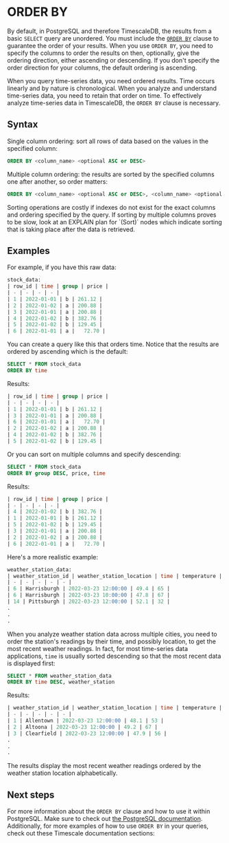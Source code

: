 # ORDER BY

<!---
General structure:
* Definition of keyword or function
* Time-series focused friendly intro
* Simple examples
* More complex examples
-->

By default, in PostgreSQL and therefore TimescaleDB, the results from a basic
`SELECT` query are unordered. You must include the [`ORDER BY`][orderby-postgres]
clause to guarantee the order of your results. When you use `ORDER BY`, you need
to specify the columns to order the results on then, optionally, give the
ordering direction, either ascending or descending. If you don't specify the
order direction for your columns, the default ordering is ascending.

When you query time-series data, you need ordered results. Time occurs linearly
and by nature is chronological. When you analyze and understand time-series
data, you need to retain that order on time. To effectively analyze time-series
data in TimescaleDB, the `ORDER BY` clause is necessary.

## Syntax
Single column ordering: sort all rows of data based on the values in the
specified column:

```sql
ORDER BY <column_name> <optional ASC or DESC>
```

Multiple column ordering: the results are sorted by the specified columns one
after another, so order matters:

```sql
ORDER BY <column_name> <optional ASC or DESC>, <column_name> <optional ASC or DESC>, …
```

<highlight type="note">
Sorting operations are costly if indexes do not exist for the exact columns and
ordering specified by the query. If sorting by multiple columns proves to be slow,
look at an EXPLAIN plan for `(Sort)` nodes which indicate sorting that is taking
place after the data is retrieved.
</highlight>

## Examples
For example, if you have this raw  data:

```sql
stock_data:
| row_id | time | group | price |
| - | - | - | - |
| 1 | 2022-01-01 | b | 261.12 |
| 2 | 2022-01-02 | a | 200.88 |
| 3 | 2022-01-01 | a | 200.88 |
| 4 | 2022-01-02 | b | 382.76 |
| 5 | 2022-01-02 | b | 129.45 |
| 6 | 2022-01-01 | a |   72.70 |
```

You can create a query like this that orders time. Notice that the results are
ordered by ascending which is the default:

```sql
SELECT * FROM stock_data
ORDER BY time
```

Results:

```sql
| row_id | time | group | price |
| - | - | - | - |
| 1 | 2022-01-01 | b | 261.12 |
| 3 | 2022-01-01 | a | 200.88 |
| 6 | 2022-01-01 | a |   72.70 |
| 2 | 2022-01-02 | a | 200.88 |
| 4 | 2022-01-02 | b | 382.76 |
| 5 | 2022-01-02 | b | 129.45 |
```

Or you can sort on multiple columns and specify descending:

```sql
SELECT * FROM stock_data
ORDER BY group DESC, price, time
```

Results:

```sql
| row_id | time | group | price |
| - | - | - | - |
| 4 | 2022-01-02 | b | 382.76 |
| 1 | 2022-01-01 | b | 261.12 |
| 5 | 2022-01-02 | b | 129.45 |
| 3 | 2022-01-01 | a | 200.88 |
| 2 | 2022-01-02 | a | 200.88 |
| 6 | 2022-01-01 | a |   72.70 |
```

Here's a more realistic example:

```sql
weather_station_data:
| weather_station_id | weather_station_location | time | temperature | humidity |
| - | - | - | - | - |
| 6 | Harrisburgh | 2022-03-23 12:00:00 | 49.4 | 65 |
| 6 | Harrisburgh | 2022-03-23 10:00:00 | 47.8 | 67 |
| 14 | Pittsburgh | 2022-03-23 12:00:00 | 52.1 | 32 |
.
.
.
```

When you analyze weather station data across multiple cities, you need to order
the station's readings by their time, and possibly location, to get the most
recent weather readings. In fact, for most time-series data applications, `time`
is usually sorted descending so that the most recent data is displayed first:

```sql
SELECT * FROM weather_station_data
ORDER BY time DESC, weather_station
```

Results:

```sql
| weather_station_id | weather_station_location | time | temperature | humidity |
| - | - | - | - | - |
| 1 | Allentown | 2022-03-23 12:00:00 | 48.1 | 53 |
| 2 | Altoona | 2022-03-23 12:00:00 | 49.2 | 67 |
| 3 | Clearfield | 2022-03-23 12:00:00 | 47.9 | 56 |
.
.
.
```

The results display the most recent weather readings ordered by the weather
station location alphabetically.

## Next steps
For more information about the `ORDER BY` clause and how to use it within
PostgreSQL. Make sure to check out [the PostgreSQL documentation][postgres-docs].
Additionally, for more examples of how to use `ORDER BY` in your queries, check
out these Timescale documentation sections:

<!---
Include links to examples in docs here
-->

[orderby-postgres]: https://www.postgresql.org/docs/current/queries-order.html
[postgres-docs]: https://www.postgresql.org/docs/current/queries-order.html
